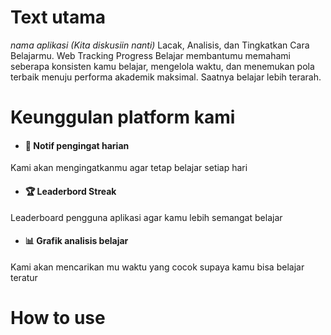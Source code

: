 # Text utama
*nama aplikasi (Kita diskusiin nanti)* Lacak, Analisis, dan Tingkatkan Cara Belajarmu.
Web Tracking Progress Belajar membantumu memahami seberapa konsisten kamu belajar, mengelola waktu, dan menemukan pola terbaik menuju performa akademik maksimal.
Saatnya belajar lebih terarah.

# Keunggulan platform kami
- #### 🔔 Notif pengingat harian
Kami akan mengingatkanmu agar tetap belajar setiap hari
- #### 🏆 Leaderbord Streak
Leaderboard pengguna aplikasi agar kamu lebih semangat belajar
- #### 📊 Grafik analisis belajar
Kami akan mencarikan mu waktu yang cocok supaya kamu bisa belajar teratur

# How to use

